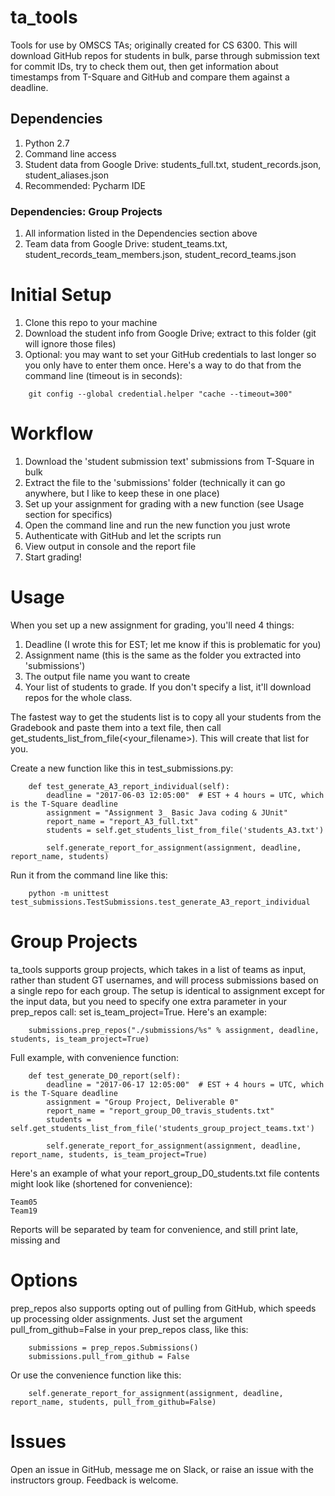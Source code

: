 # ta_tools
Tools for use by OMSCS TAs; originally created for CS 6300.
This will download GitHub repos for students in bulk, parse through submission text for commit IDs, try to check them out, then get information about timestamps from T-Square and GitHub and compare them against a deadline.

## Dependencies
1) Python 2.7
2) Command line access
3) Student data from Google Drive: students_full.txt, student_records.json, student_aliases.json
4) Recommended: Pycharm IDE

### Dependencies: Group Projects
1) All information listed in the Dependencies section above
2) Team data from Google Drive: student_teams.txt, student_records_team_members.json, student_record_teams.json

# Initial Setup
1) Clone this repo to your machine
2) Download the student info from Google Drive; extract to this folder (git will ignore those files)
3) Optional: you may want to set your GitHub credentials to last longer so you only have to enter them once. Here's a way to do that from the command line (timeout is in seconds): 
```
    git config --global credential.helper "cache --timeout=300"
```

# Workflow
1) Download the 'student submission text' submissions from T-Square in bulk
2) Extract the file to the 'submissions' folder (technically it can go anywhere, but I like to keep these in one place)
3) Set up your assignment for grading with a new function (see Usage section for specifics) 
4) Open the command line and run the new function you just wrote
5) Authenticate with GitHub and let the scripts run
6) View output in console and the report file
7) Start grading!

# Usage
When you set up a new assignment for grading, you'll need 4 things:
1) Deadline (I wrote this for EST; let me know if this is problematic for you)
2) Assignment name (this is the same as the folder you extracted into 'submissions')
3) The output file name you want to create
4) Your list of students to grade. If you don't specify a list, it'll download repos for the whole class. 

The fastest way to get the students list is to copy all your students from the Gradebook and paste them into a text file, then call get_students_list_from_file(<your_filename>). This will create that list for you.  

Create a new function like this in test_submissions.py:
```
    def test_generate_A3_report_individual(self):
        deadline = "2017-06-03 12:05:00"  # EST + 4 hours = UTC, which is the T-Square deadline
        assignment = "Assignment 3_ Basic Java coding & JUnit"
        report_name = "report_A3_full.txt"
        students = self.get_students_list_from_file('students_A3.txt')

        self.generate_report_for_assignment(assignment, deadline, report_name, students)
```

Run it from the command line like this:
```
    python -m unittest test_submissions.TestSubmissions.test_generate_A3_report_individual
```

# Group Projects
ta_tools supports group projects, which takes in a list of teams as input, rather than student GT usernames, and will process submissions based on a single repo for each group. The setup is identical to assignment except for the input data, but you need to specify one extra parameter in your prep_repos call: set is_team_project=True. Here's an example:

``` 
    submissions.prep_repos("./submissions/%s" % assignment, deadline, students, is_team_project=True)
```
Full example, with convenience function:
``` 
    def test_generate_D0_report(self):
        deadline = "2017-06-17 12:05:00"  # EST + 4 hours = UTC, which is the T-Square deadline
        assignment = "Group Project, Deliverable 0"
        report_name = "report_group_D0_travis_students.txt"
        students = self.get_students_list_from_file('students_group_project_teams.txt')

        self.generate_report_for_assignment(assignment, deadline, report_name, students, is_team_project=True)
```

Here's an example of what your report_group_D0_students.txt file contents might look like (shortened for convenience):
``` 
Team05
Team19
```

Reports will be separated by team for convenience, and still print late, missing and 

# Options
prep_repos also supports opting out of pulling from GitHub, which speeds up processing older assignments. Just set the argument pull_from_github=False in your prep_repos class, like this:

``` 
    submissions = prep_repos.Submissions()
    submissions.pull_from_github = False
```

Or use the convenience function like this:
``` 
    self.generate_report_for_assignment(assignment, deadline, report_name, students, pull_from_github=False)
```

# Issues
Open an issue in GitHub, message me on Slack, or raise an issue with the instructors group. Feedback is welcome.
